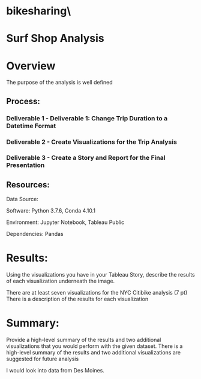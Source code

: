 # bikesharing\

# Surf Shop Analysis

# Overview

The purpose of the analysis is well defined

## Process:

### Deliverable 1 - Deliverable 1: Change Trip Duration to a Datetime Format

### Deliverable 2 - Create Visualizations for the Trip Analysis

### Deliverable 3 - Create a Story and Report for the Final Presentation


## Resources:
Data Source: 

Software: Python 3.7.6, Conda 4.10.1

Environment: Jupyter Notebook, Tableau Public

Dependencies: Pandas

# Results:

Using the visualizations you have in your Tableau Story, describe the results of each visualization underneath the image.

There are at least seven visualizations for the NYC Citibike analysis (7 pt)
There is a description of the results for each visualization

# Summary:

Provide a high-level summary of the results and two additional visualizations that you would perform with the given dataset.
There is a high-level summary of the results and two additional visualizations are suggested for future analysis

I would look into data from Des Moines. 